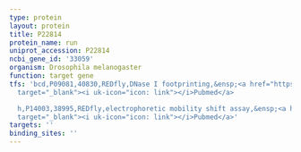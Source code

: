 ```yaml
---
type: protein
layout: protein
title: P22814
protein_name: run
uniprot_accession: P22814
ncbi_gene_id: '33059'
organism: Drosophila melanogaster
function: target gene
tfs: 'bcd,P09081,40830,REDfly,DNase I footprinting,&ensp;<a href="https://www.ncbi.nlm.nih.gov/pubmed/?term=10096066%5Buid%5D"
  target="_blank"><i uk-icon="icon: link"></i>Pubmed</a>

  h,P14003,38995,REDfly,electrophoretic mobility shift assay,&ensp;<a href="https://www.ncbi.nlm.nih.gov/pubmed/?term=10096066%5Buid%5D"
  target="_blank"><i uk-icon="icon: link"></i>Pubmed</a>'
targets: ''
binding_sites: ''
---
```

